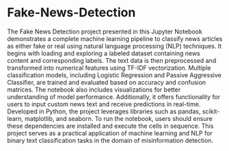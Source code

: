 # Fake-News-Detection
The Fake News Detection project presented in this Jupyter Notebook demonstrates a complete machine learning pipeline to classify news articles as either fake or real using natural language processing (NLP) techniques. It begins with loading and exploring a labeled dataset containing news content and corresponding labels. The text data is then preprocessed and transformed into numerical features using TF-IDF vectorization. Multiple classification models, including Logistic Regression and Passive Aggressive Classifier, are trained and evaluated based on accuracy and confusion matrices. The notebook also includes visualizations for better understanding of model performance. Additionally, it offers functionality for users to input custom news text and receive predictions in real-time. Developed in Python, the project leverages libraries such as pandas, scikit-learn, matplotlib, and seaborn. To run the notebook, users should ensure these dependencies are installed and execute the cells in sequence. This project serves as a practical application of machine learning and NLP for binary text classification tasks in the domain of misinformation detection.

